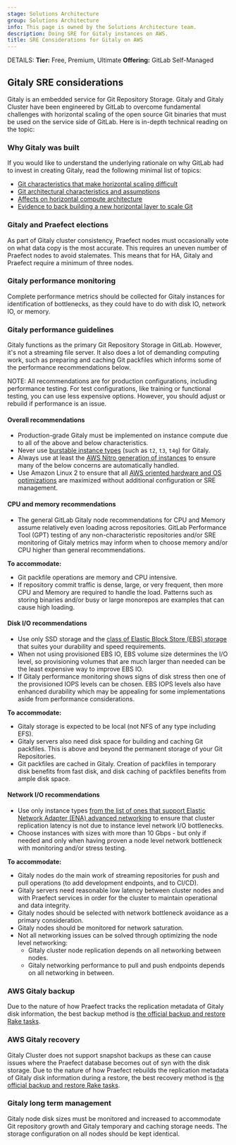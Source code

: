 ```yaml
---
stage: Solutions Architecture
group: Solutions Architecture
info: This page is owned by the Solutions Architecture team.
description: Doing SRE for Gitaly instances on AWS.
title: SRE Considerations for Gitaly on AWS
---
```


DETAILS:
**Tier:** Free, Premium, Ultimate
**Offering:** GitLab Self-Managed

## Gitaly SRE considerations

Gitaly is an embedded service for Git Repository Storage. Gitaly and Gitaly Cluster have been engineered by GitLab to overcome fundamental challenges with horizontal scaling of the open source Git binaries that must be used on the service side of GitLab. Here is in-depth technical reading on the topic:

### Why Gitaly was built

If you would like to understand the underlying rationale on why GitLab had to invest in creating Gitaly, read the following minimal list of topics:

- [Git characteristics that make horizontal scaling difficult](https://gitlab.com/gitlab-org/gitaly/-/blob/master/doc/DESIGN.md#git-characteristics-that-make-horizontal-scaling-difficult)
- [Git architectural characteristics and assumptions](https://gitlab.com/gitlab-org/gitaly/-/blob/master/doc/DESIGN.md#git-architectural-characteristics-and-assumptions)
- [Affects on horizontal compute architecture](https://gitlab.com/gitlab-org/gitaly/-/blob/master/doc/DESIGN.md#affects-on-horizontal-compute-architecture)
- [Evidence to back building a new horizontal layer to scale Git](https://gitlab.com/gitlab-org/gitaly/-/blob/master/doc/DESIGN.md#evidence-to-back-building-a-new-horizontal-layer-to-scale-git)

### Gitaly and Praefect elections

As part of Gitaly cluster consistency, Praefect nodes must occasionally vote on what data copy is the most accurate. This requires an uneven number of Praefect nodes to avoid stalemates. This means that for HA, Gitaly and Praefect require a minimum of three nodes.

### Gitaly performance monitoring

Complete performance metrics should be collected for Gitaly instances for identification of bottlenecks, as they could have to do with disk IO, network IO, or memory.

### Gitaly performance guidelines

Gitaly functions as the primary Git Repository Storage in GitLab. However, it's not a streaming file server. It also does a lot of demanding computing work, such as preparing and caching Git packfiles which informs some of the performance recommendations below.

NOTE:
All recommendations are for production configurations, including performance testing. For test configurations, like training or functional testing, you can use less expensive options. However, you should adjust or rebuild if performance is an issue.

#### Overall recommendations

- Production-grade Gitaly must be implemented on instance compute due to all of the above and below characteristics.
- Never use [burstable instance types](https://docs.aws.amazon.com/AWSEC2/latest/UserGuide/burstable-performance-instances.html) (such as `t2`, `t3`, `t4g`) for Gitaly.
- Always use at least the [AWS Nitro generation of instances](https://docs.aws.amazon.com/AWSEC2/latest/UserGuide/instance-types.html#ec2-nitro-instances) to ensure many of the below concerns are automatically handled.
- Use Amazon Linux 2 to ensure that all [AWS oriented hardware and OS optimizations](https://aws.amazon.com/amazon-linux-2/faqs/) are maximized without additional configuration or SRE management.

#### CPU and memory recommendations

- The general GitLab Gitaly node recommendations for CPU and Memory assume relatively even loading across repositories. GitLab Performance Tool (GPT) testing of any non-characteristic repositories and/or SRE monitoring of Gitaly metrics may inform when to choose memory and/or CPU higher than general recommendations.

**To accommodate:**

- Git packfile operations are memory and CPU intensive.
- If repository commit traffic is dense, large, or very frequent, then more CPU and Memory are required to handle the load. Patterns such as storing binaries and/or busy or large monorepos are examples that can cause high loading.

#### Disk I/O recommendations

- Use only SSD storage and the [class of Elastic Block Store (EBS) storage](https://docs.aws.amazon.com/AWSEC2/latest/UserGuide/ebs-volume-types.html) that suites your durability and speed requirements.
- When not using provisioned EBS IO, EBS volume size determines the I/O level, so provisioning volumes that are much larger than needed can be the least expensive way to improve EBS IO.
- If Gitaly performance monitoring shows signs of disk stress then one of the provisioned IOPS levels can be chosen. EBS IOPS levels also have enhanced durability which may be appealing for some implementations aside from performance considerations.

**To accommodate:**

- Gitaly storage is expected to be local (not NFS of any type including EFS).
- Gitaly servers also need disk space for building and caching Git packfiles. This is above and beyond the permanent storage of your Git Repositories.
- Git packfiles are cached in Gitaly. Creation of packfiles in temporary disk benefits from fast disk, and disk caching of packfiles benefits from ample disk space.

#### Network I/O recommendations

- Use only instance types [from the list of ones that support Elastic Network Adapter (ENA) advanced networking](https://docs.aws.amazon.com/AWSEC2/latest/UserGuide/instance-types.html#instance-type-summary-table) to ensure that cluster replication latency is not due to instance level network I/O bottlenecks.
- Choose instances with sizes with more than 10 Gbps - but only if needed and only when having proven a node level network bottleneck with monitoring and/or stress testing.

**To accommodate:**

- Gitaly nodes do the main work of streaming repositories for push and pull operations (to add development endpoints, and to CI/CD).
- Gitaly servers need reasonable low latency between cluster nodes and with Praefect services in order for the cluster to maintain operational and data integrity.
- Gitaly nodes should be selected with network bottleneck avoidance as a primary consideration.
- Gitaly nodes should be monitored for network saturation.
- Not all networking issues can be solved through optimizing the node level networking:
  - Gitaly cluster node replication depends on all networking between nodes.
  - Gitaly networking performance to pull and push endpoints depends on all networking in between.

### AWS Gitaly backup

Due to the nature of how Praefect tracks the replication metadata of Gitaly disk information, the best backup method is [the official backup and restore Rake tasks](../../../administration/backup_restore/index.md).

### AWS Gitaly recovery

Gitaly Cluster does not support snapshot backups as these can cause issues where the Praefect database becomes out of syn with the disk storage. Due to the nature of how Praefect rebuilds the replication metadata of Gitaly disk information during a restore, the best recovery method is [the official backup and restore Rake tasks](../../../administration/backup_restore/index.md).

### Gitaly long term management

Gitaly node disk sizes must be monitored and increased to accommodate Git repository growth and Gitaly temporary and caching storage needs. The storage configuration on all nodes should be kept identical.
